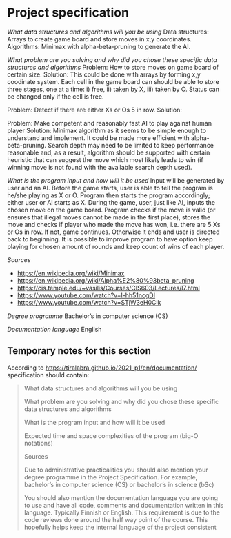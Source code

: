 # Project specification

_What data structures and algorithms will you be using_
Data structures: Arrays to create game board and store moves in x,y coordinates. 
Algorithms: Minimax with alpha-beta-pruning to generate the AI.

_What problem are you solving and why did you chose these specific data structures and algorithms_
Problem: How to store moves on game board of certain size. 
Solution: This could be done with arrays by forming x,y coodinate system. Each cell in the game board can should be able to store three stages, one at a time: i) free, ii) taken by X, iii) taken by O. Status can be changed only if the cell is free.

Problem: Detect if there are either Xs or Os 5 in row.
Solution: 

Problem: Make competent and reasonably fast AI to play against human player
Solution: Minimax algorithm as it seems to be simple enough to understand and implement. It could be made more efficient with alpha-beta-pruning. Search depth may need to be limited to keep performance reasonable and, as a result, algorithm should be supported with certain heuristic that can suggest the move which most likely leads to win (if winning move is not found with the available search depth used).

_What is the program input and how will it be used_
Input will be generated by user and an AI.
Before the game starts, user is able to tell the program is he/she playing as X or O. Program then starts the program accordingly; either user or AI starts as X.
During the game, user, just like AI, inputs the chosen move on the game board. Program checks if the move is valid (or ensures that illegal moves cannot be made in the first place), stores the move and checks if player who made the move has won, i.e. there are 5 Xs or Os in row. If not, game continues. Otherwise it ends and user is directed back to beginning. It is possible to improve program to have option keep playing for chosen amount of rounds and keep count of wins of each player. 

_Sources_
- https://en.wikipedia.org/wiki/Minimax
- https://en.wikipedia.org/wiki/Alpha%E2%80%93beta_pruning
- https://cis.temple.edu/~vasilis/Courses/CIS603/Lectures/l7.html
- https://www.youtube.com/watch?v=l-hh51ncgDI
- https://www.youtube.com/watch?v=STjW3eH0Cik

_Degree programme_
Bachelor’s in computer science (CS)

_Documentation language_
English

## Temporary notes for this section

According to https://tiralabra.github.io/2021_p1/en/documentation/ specification should contain:
> What data structures and algorithms will you be using
>
> What problem are you solving and why did you chose these specific data structures and algorithms
> 
> What is the program input and how will it be used
> 
> Expected time and space complexities of the program (big-O notations)
> 
> Sources
> 
> Due to administrative practicalities you should also mention your degree programme in the Project Specification. For example, bachelor’s in computer science (CS) or bachelor’s in science (bSc)
> 
> You should also mention the documentation language you are going to use and have all code, comments and documentation written in this language. Typically Finnish or English. This requirement is due to the code reviews done around the half way point of the course. This hopefully helps keep the internal language of the project consistent
